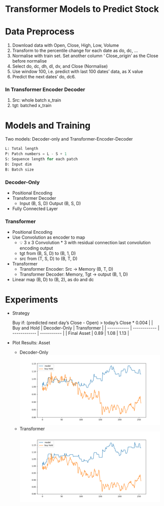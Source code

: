 # Transformer Models to Predict Stock 
# Data Preprocess

1. Download data with Open, Close, High, Low, Volume
2. Transform to the percentile change for each date as do, dc, …
3. Normalise with train set. Set another column ‘ Close_origin’ as the Close before normalise
4. Select do, dc, dh, dl, dv, and Close (Normalise)
5. Use window 100, i.e. predict with last 100 dates’ data, as X value
6. Predict the next dates’ do, dc6. 
### In Transformer Encoder Decoder
1. Src: whole batch x_train
2. tgt: batched x_train

# Models and Training
Two models: Decoder-only and Transformer-Encoder-Decoder
```python
L: Total length
P: Patch numbers = L - S + 1
S: Sequence length for each patch
D: Input dim
B: Batch size
```
### Decoder-Only
- Positional Encoding
- Transformer Decoder
    - Input (B, S, D) Output (B, S, D)
- Fully Connected Layer
### Transformer
- Positional Encoding
- Use Convolution as encoder to map
    - 💡 3 x 3 Convolution * 3 with residual connection last convolution encoding output   
    - tgt from (B, S, D) to (B, 1, D)  
    - src from (T, S, D) to (B, T, D)      
- Transformer
    - Transformer Encoder: Src → Memory (B, T, D) 
    - Transformer Decoder: Memory, Tgt → output (B, 1, D)
- Linear map (B, D) to (B, 2), as do and dc

# Experiments
- Strategy

    Buy if: (predicted next day’s Close - Open) > today’s Close * 0.004
    |             | Buy and Hold | Decoder-Only | Transformer |
    | ----------- | ------------ | ------------ | ----------- |
    | Final Asset |     0.89     |    1.08      |     1.13    |
    
- Plot Results: Asset
    - Decoder-Only
    ![alt text](https://github.com/KJJHHH/Stocks/blob/main/Stock_Individual_Transformer/Model-Decoder/Model_Result/Transformer-Decoder-Only_class2_5871_backtest.png)
    - Transformer
    ![alt text](https://github.com/KJJHHH/Stocks/blob/main/Stock_Individual_Transformer/Model-Transformer/Model_Result/Transformer-Encoder-Decoder_class2_5871_backtest.png)
